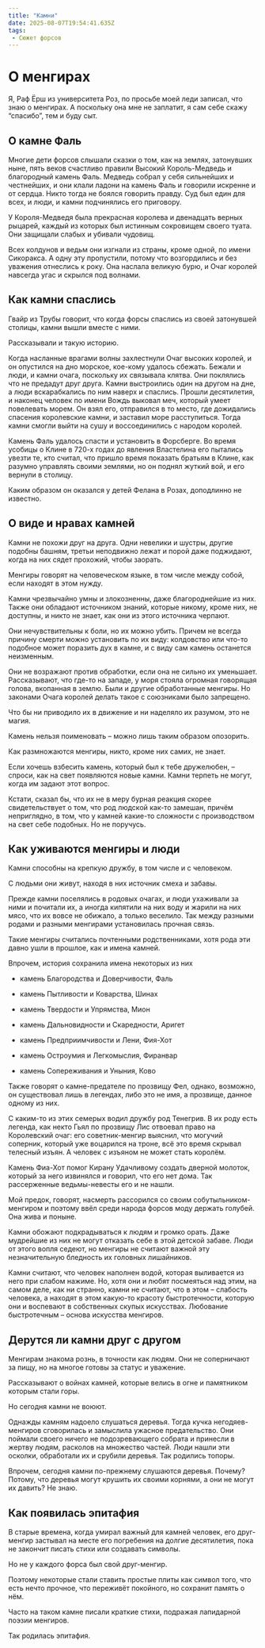 ```yaml
---
title: "Камни"
date: 2025-08-07T19:54:41.635Z
tags:
 - Сюжет форсов
---
```


О менгирах
==========

Я, Раф Ёрш из университета Роз, по просьбе моей леди записал, что знаю о
менгирах. А поскольку она мне не заплатит, я сам себе скажу “спасибо”,
тем и буду сыт.

О камне Фаль
------------

Многие дети форсов слышали сказки о том, как на землях, затонувших ныне,
пять веков счастливо правили Высокий Король-Медведь и благородный камень
Фаль. Медведь собрал у себя сильнейших и честнейших, и они клали ладони
на камень Фаль и говорили искренне и от сердца. Никто тогда не боялся
говорить правду. Суд был един для всех, и люди, и камни подчинялись его
приговору.

У Короля-Медведя была прекрасная королева и двенадцать верных рыцарей,
каждый из которых был истинным сокровищем своего туата. Они защищали
слабых и убивали чудовищ.

Всех колдунов и ведьм они изгнали из страны, кроме одной, по имени
Сикоракса. А одну эту пропустили, потому что возгордились и без уважения
отнеслись к року. Она наслала великую бурю, и Очаг королей навсегда угас
и скрылся под волнами.

Как камни спаслись
------------------

Гвайр из Трубы говорит, что когда форсы спаслись из своей затонувшей
столицы, камни вышли вместе с ними.

Рассказывали и такую историю.

Когда насланные врагами волны захлестнули Очаг высоких королей, и он
опустился на дно морское, кое-кому удалось сбежать. Бежали и люди, и
камни очага, поскольку их связывала клятва. Они поклялись что не
предадут друг друга. Камни выстроились один на другом на дне, а люди
вскарабкались по ним наверх и спаслись. Прошли десятилетия, и наконец
человек по имени Вождь выковал меч, который умеет повелевать морем. Он
взял его, отправился в то место, где дожидались спасения королевские
камни, и заставил море расступиться. Тогда камни смогли выйти на сушу и
воссоединились с народом королей.

Камень Фаль удалось спасти и установить в Форсберге. Во время усобицы о
Клине в 720-х годах до явления Властелина его пытались увезти те, кто
считал, что пришло время показать братьям в Клине, как разумно управлять
своими землями, но он поднял жуткий вой, и его вернули в столицу.

Каким образом он оказался у детей Фелана в Розах, доподлинно не
известно.

О виде и нравах камней
----------------------

Камни не похожи друг на друга. Одни невелики и шустры, другие подобны
башням, третьи неподвижно лежат и порой даже поджидают, когда на них
сядет прохожий, чтобы заорать.

Менгиры говорят на человеческом языке, в том числе между собой, если
находят в этом нужду.

Камни чрезвычайно умны и злокозненны, даже благороднейшие из них. Также
они обладают источником знаний, которые никому, кроме них, не доступны,
и никто не знает, как они из этого источника черпают.

Они нечувствительны к боли, но их можно убить. Причем не всегда причину
смерти можно установить по их виду: колдовство или что-то подобное может
поразить дух в камне, и с виду сам камень останется неизменным.

Они не возражают против обработки, если она не сильно их уменьшает.
Рассказывают, что где-то на западе, у моря стояла огромная говорящая
голова, вкопанная в землю. Были и другие обработанные менгиры. Но
законами Очага королей делать такое с союзниками было запрещено.

Что бы ни приводило их в движение и ни наделяло их разумом, это не
магия.

Камень нельзя поименовать – можно лишь таким образом опозорить.

Как размножаются менгиры, никто, кроме них самих, не знает.

Если хочешь взбесить камень, который был к тебе дружелюбен, – спроси,
как на свет появляются новые камни. Камни терпеть не могут, когда им
задают этот вопрос.

Кстати, сказал бы, что их не в меру бурная реакция скорее
свидетельствует о том, что род людской как-то замешан, причём
неприглядно, в том, что у камней какие-то сложности с производством на
свет себе подобных. Но не поручусь.

Как уживаются менгиры и люди
----------------------------

Камни способны на крепкую дружбу, в том числе и с человеком.

С людьми они живут, находя в них источник смеха и забавы.

Прежде камни поселялись в родовых очагах, и люди ухаживали за ними и
почитали их, а иногда кипятили на них воду и жарили на них мясо, что их
вовсе не обижало, а только веселило. Так между разными родами и разными
менгирами установилась прочная связь.

Такие менгиры считались почтенными родственниками, хотя рода эти давно
ушли в прошлое, как и имена камней.

Впрочем, история сохранила имена некоторых из них

-   камень Благородства и Доверчивости, Фаль

-   камень Пытливости и Коварства, Шинах

-   камень Твердости и Упрямства, Мион

-   камень Дальновидности и Скаредности, Аригет

-   камень Предприимчивости и Лени, Фия-Хот

-   камень Остроумия и Легкомыслия, Фиранвар

-   камень Сопереживания и Уныния, Ково

Также говорят о камне-предателе по прозвищу Фел, однако, возможно, он
существовал лишь в легендах, либо это не имя, а прозвище, данное одному
из них.

С каким-то из этих семерых водил дружбу род Тенегрив. В их роду есть
легенда, как некто Гьял по прозвищу Лис отвоевал право на Королевский
очаг: его советник-менгир выяснил, что могучий соперник, который уже
воцарился на троне, всё это время скрывал телесный изъян. А человек с
изъяном не может стать королём.

Камень Фиа-Хот помог Кирану Удачливому создать дверной молоток, который
за него извинялся и говорил, что его нет дома. Так рассерженные
ведьмы-невесты его и не нашли.

Мой предок, говорят, насмерть рассорился со своим собутыльником-менгиром
и поэтому ввёл среди народа форсов моду держать голубей. Она жива и
поныне.

Камни обожают подкрадываться к людям и громко орать. Даже мудрейшие из
них не могут отказать себе в этой детской забаве. Люди от этого вопля
седеют, но менгиры не считают важной эту незначительную бледность их
головных лишайников.

Камни считают, что человек наполнен водой, которая выливается из него
при слабом нажиме. Но, хотя они и любят посмеяться над этим, на самом
деле, как ни странно, камни не считают, что в этом – слабость человека,
а находят в этом какую-то красоту быстротечности, которую они и
воспевают в собственных скупых искусствах. Любование быстротечным –
основа искусства менгиров.

Дерутся ли камни друг с другом
------------------------------

Менгирам знакома рознь, в точности как людям. Они не соперничают за
пищу, но на многое готовы за статус и уважение.

Рассказывают о войнах камней, которые велись в огне и памятником которым
стали горы.

Но сегодня камни не воюют.

Однажды камням надоело слушаться деревья. Тогда кучка негодяев-менгиров
сговорилась и замыслила ужасное предательство. Они поймали своего ничего
не подозревающего собрата и принесли в жертву людям, расколов на
множество частей. Люди нашли эти осколки, обработали их и срубили
деревья. Так родились топоры.

Впрочем, сегодня камни по-прежнему слушаются деревья. Почему? Потому,
что деревья могут крушить их своими корнями, а они не могут их давить?
Не знаю.

Как появилась эпитафия
----------------------

В старые времена, когда умирал важный для камней человек, его
друг-менгир застывал на месте его погребения на долгие десятилетия, пока
не закончит писать стихи или создавать символы.

Но не у каждого форса был свой друг-менгир.

Поэтому некоторые стали ставить простые плиты как символ того, что есть
нечто прочное, что переживёт покойного, но сохранит память о нём.

Часто на таком камне писали краткие стихи, подражая лапидарной поэзии
менгиров.

Так родилась эпитафия.

